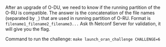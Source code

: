 After an upgrade of O-DU, we need to know if the running partition of the O-RU is compatible.
The answer is the concatenation of the file names (separated by `_`) that are used in running partition of O-RU.
Format is `filename1_filename2_filename3...`
Ask th Netconf Server for validation, it will give you the flag.

Command to run the challenge: `make launch_oran_challenge CHALLENGE=6`